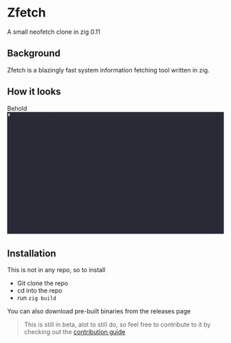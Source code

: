 # Zfetch
A small neofetch clone in zig 0.11

## Background
Zfetch is a blazingly fast system information fetching tool written in zig.

## How it looks
Behold
![zfetch](zfetch.gif)

## Installation
This is not in any repo, so to install

- Git clone the repo
- cd into the repo
- run `zig build`

You can also download pre-built binaries from the releases page

> This is still in beta, alot to still do, so feel free to contribute to it by checking out the [contribution guide](https://github.com/pop-ecx/zfetch/blob/master/CONTRIBUTING.md)
